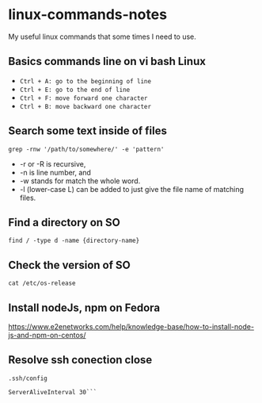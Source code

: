 # linux-commands-notes
My useful linux commands that some times I need to use.

## Basics commands line on vi bash Linux

- `Ctrl + A: go to the beginning of line`
- `Ctrl + E: go to the end of line`
- `Ctrl + F: move forward one character`
- `Ctrl + B: move backward one character`

## Search some text inside of files

`grep -rnw '/path/to/somewhere/' -e 'pattern'`
- -r or -R is recursive,
- -n is line number, and
- -w stands for match the whole word.
- -l (lower-case L) can be added to just give the file name of matching files.

## Find a directory on SO
`find / -type d -name {directory-name}`

## Check the version of SO
 `cat /etc/os-release`

## Install nodeJs, npm on Fedora
https://www.e2enetworks.com/help/knowledge-base/how-to-install-node-js-and-npm-on-centos/

## Resolve ssh conection close
`.ssh/config`
```TCPKeepAlive yes
ServerAliveInterval 30```
